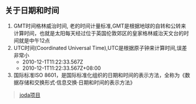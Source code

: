 ## 关于日期和时间

1. GMT时间格林威治时间, 老的时间计量标准,GMT是根据地球的自转和公转来计算时间，也就是太阳每天经过位于英国伦敦郊区的皇家格林威治天文台的时间就是中午12点
2. UTC时间(Coordinated Universal Time),UTC是根据原子钟来计算时间,误差非常小    
    - 2010-12-1T11:22:33.567Z
    - 2010-12-1T11:22:33.567Z+08:00
3. 国际标准ISO 8601，是国际标准化组织的日期和时间的表示方法，全称为《数据存储和交换形式·信息交换·日期和时间的表示方法》
> [joda项目](https://www.joda.org/joda-time/) 